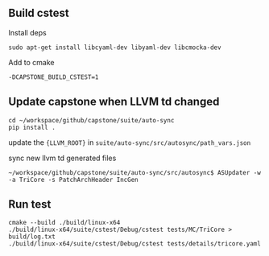 ## Build cstest

Install deps

```shell
sudo apt-get install libcyaml-dev libyaml-dev libcmocka-dev
```

Add to cmake

```shell
-DCAPSTONE_BUILD_CSTEST=1
```

## Update capstone when LLVM td changed

```shell
cd ~/workspace/github/capstone/suite/auto-sync
pip install .
```

update the `{LLVM_ROOT}` in `suite/auto-sync/src/autosync/path_vars.json`

sync new llvm td generated files

```shell
~/workspace/github/capstone/suite/auto-sync/src/autosync$ ASUpdater -w -a TriCore -s PatchArchHeader IncGen
```

## Run test

```shell
cmake --build ./build/linux-x64
./build/linux-x64/suite/cstest/Debug/cstest tests/MC/TriCore > build/log.txt
./build/linux-x64/suite/cstest/Debug/cstest tests/details/tricore.yaml
```
